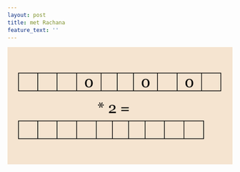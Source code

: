 ```yaml
---
layout: post
title: met Rachana
feature_text: ''
---
```

![met Rachana](/assets/uploads/puzzel-1.png "met Rachana")
